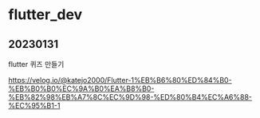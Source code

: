 # flutter_dev

## 20230131

flutter 퀴즈 만들기

https://velog.io/@katejo2000/Flutter-1%EB%B6%80%ED%84%B0-%EB%B0%B0%EC%9A%B0%EA%B8%B0-%EB%82%98%EB%A7%8C%EC%9D%98-%ED%80%B4%EC%A6%88-%EC%95%B1-1
